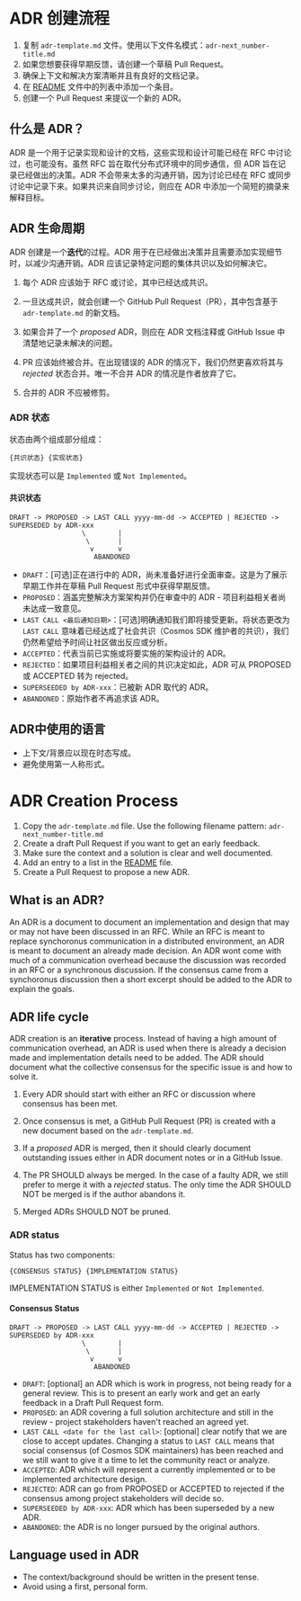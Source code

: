 # ADR 创建流程

1. 复制 `adr-template.md` 文件。使用以下文件名模式：`adr-next_number-title.md`
2. 如果您想要获得早期反馈，请创建一个草稿 Pull Request。
3. 确保上下文和解决方案清晰并且有良好的文档记录。
4. 在 [README](README.md) 文件中的列表中添加一个条目。
5. 创建一个 Pull Request 来提议一个新的 ADR。

## 什么是 ADR？

ADR 是一个用于记录实现和设计的文档，这些实现和设计可能已经在 RFC 中讨论过，也可能没有。虽然 RFC 旨在取代分布式环境中的同步通信，但 ADR 旨在记录已经做出的决策。ADR 不会带来太多的沟通开销，因为讨论已经在 RFC 或同步讨论中记录下来。如果共识来自同步讨论，则应在 ADR 中添加一个简短的摘录来解释目标。

## ADR 生命周期

ADR 创建是一个**迭代**的过程。ADR 用于在已经做出决策并且需要添加实现细节时，以减少沟通开销。ADR 应该记录特定问题的集体共识以及如何解决它。

1. 每个 ADR 应该始于 RFC 或讨论，其中已经达成共识。

2. 一旦达成共识，就会创建一个 GitHub Pull Request（PR），其中包含基于 `adr-template.md` 的新文档。

3. 如果合并了一个 _proposed_ ADR，则应在 ADR 文档注释或 GitHub Issue 中清楚地记录未解决的问题。

4. PR 应该始终被合并。在出现错误的 ADR 的情况下，我们仍然更喜欢将其与 _rejected_ 状态合并。唯一不合并 ADR 的情况是作者放弃了它。

5. 合并的 ADR 不应被修剪。

### ADR 状态

状态由两个组成部分组成：

```text
{共识状态} {实现状态}
```

实现状态可以是 `Implemented` 或 `Not Implemented`。

#### 共识状态

```text
DRAFT -> PROPOSED -> LAST CALL yyyy-mm-dd -> ACCEPTED | REJECTED -> SUPERSEDED by ADR-xxx
                  \        |
                   \       |
                    v      v
                     ABANDONED
```

* `DRAFT`：[可选]正在进行中的 ADR，尚未准备好进行全面审查。这是为了展示早期工作并在草稿 Pull Request 形式中获得早期反馈。
* `PROPOSED`：涵盖完整解决方案架构并仍在审查中的 ADR - 项目利益相关者尚未达成一致意见。
* `LAST CALL <最后通知日期>`：[可选]明确通知我们即将接受更新。将状态更改为 `LAST CALL` 意味着已经达成了社会共识（Cosmos SDK 维护者的共识），我们仍然希望给予时间让社区做出反应或分析。
* `ACCEPTED`：代表当前已实施或将要实施的架构设计的 ADR。
* `REJECTED`：如果项目利益相关者之间的共识决定如此，ADR 可从 PROPOSED 或 ACCEPTED 转为 rejected。
* `SUPERSEEDED by ADR-xxx`：已被新 ADR 取代的 ADR。
* `ABANDONED`：原始作者不再追求该 ADR。

## ADR中使用的语言

* 上下文/背景应以现在时态写成。
* 避免使用第一人称形式。


# ADR Creation Process

1. Copy the `adr-template.md` file. Use the following filename pattern: `adr-next_number-title.md`
2. Create a draft Pull Request if you want to get an early feedback.
3. Make sure the context and a solution is clear and well documented.
4. Add an entry to a list in the [README](README.md) file.
5. Create a Pull Request to propose a new ADR.

## What is an ADR? 

An ADR is a document to document an implementation and design that may or may not have been discussed in an RFC. While an RFC is meant to replace synchoronus communication in a distributed environment, an ADR is meant to document an already made decision. An ADR wont come with much of a communication overhead because the discussion was recorded in an RFC or a synchronous discussion. If the consensus came from a synchoronus discussion then a short excerpt should be added to the ADR to explain the goals. 

## ADR life cycle

ADR creation is an **iterative** process. Instead of having a high amount of communication overhead, an ADR is used when there is already a decision made and implementation details need to be added. The ADR should document what the collective consensus for the specific issue is and how to solve it. 

1. Every ADR should start with either an RFC or discussion where consensus has been met. 

2. Once consensus is met, a GitHub Pull Request (PR) is created with a new document based on the `adr-template.md`.

3. If a _proposed_ ADR is merged, then it should clearly document outstanding issues either in ADR document notes or in a GitHub Issue.

4. The PR SHOULD always be merged. In the case of a faulty ADR, we still prefer to  merge it with a _rejected_ status. The only time the ADR SHOULD NOT be merged is if the author abandons it.

5. Merged ADRs SHOULD NOT be pruned.

### ADR status

Status has two components:

```text
{CONSENSUS STATUS} {IMPLEMENTATION STATUS}
```

IMPLEMENTATION STATUS is either `Implemented` or `Not Implemented`.

#### Consensus Status

```text
DRAFT -> PROPOSED -> LAST CALL yyyy-mm-dd -> ACCEPTED | REJECTED -> SUPERSEDED by ADR-xxx
                  \        |
                   \       |
                    v      v
                     ABANDONED
```

* `DRAFT`: [optional] an ADR which is work in progress, not being ready for a general review. This is to present an early work and get an early feedback in a Draft Pull Request form.
* `PROPOSED`: an ADR covering a full solution architecture and still in the review - project stakeholders haven't reached an agreed yet.
* `LAST CALL <date for the last call>`: [optional] clear notify that we are close to accept updates. Changing a status to `LAST CALL` means that social consensus (of Cosmos SDK maintainers) has been reached and we still want to give it a time to let the community react or analyze.
* `ACCEPTED`: ADR which will represent a currently implemented or to be implemented architecture design.
* `REJECTED`: ADR can go from PROPOSED or ACCEPTED to rejected if the consensus among project stakeholders will decide so.
* `SUPERSEEDED by ADR-xxx`: ADR which has been superseded by a new ADR.
* `ABANDONED`: the ADR is no longer pursued by the original authors.

## Language used in ADR

* The context/background should be written in the present tense.
* Avoid using a first, personal form.
